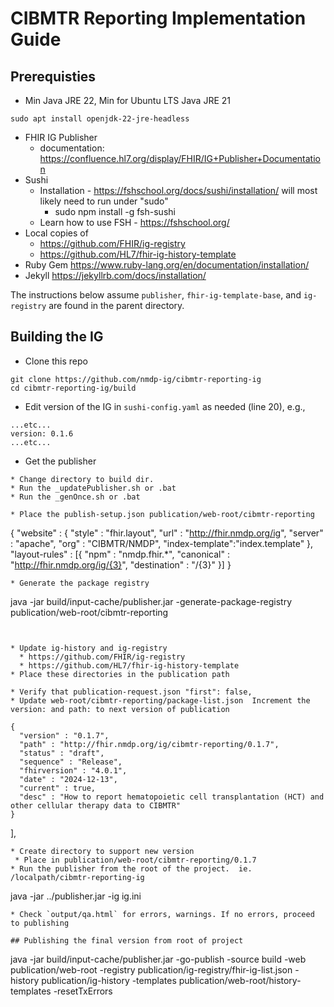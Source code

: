 # CIBMTR Reporting Implementation Guide

## Prerequisties
* Min Java JRE 22, Min for Ubuntu LTS Java JRE 21  
```
sudo apt install openjdk-22-jre-headless
```
* FHIR IG Publisher
  * documentation: https://confluence.hl7.org/display/FHIR/IG+Publisher+Documentation
* Sushi
  * Installation - https://fshschool.org/docs/sushi/installation/ will most likely need to run under "sudo"
     * sudo npm install -g fsh-sushi
  * Learn how to use FSH - https://fshschool.org/
* Local copies of
    * https://github.com/FHIR/ig-registry
    * https://github.com/HL7/fhir-ig-history-template
* Ruby Gem https://www.ruby-lang.org/en/documentation/installation/
* Jekyll https://jekyllrb.com/docs/installation/
  
The instructions below assume `publisher`, `fhir-ig-template-base`, and `ig-registry` are found in the parent directory.

## Building the IG

* Clone this repo
```
git clone https://github.com/nmdp-ig/cibmtr-reporting-ig
cd cibmtr-reporting-ig/build
```
* Edit version of the IG in `sushi-config.yaml` as needed (line 20), e.g.,
```
...etc...
version: 0.1.6
...etc...
```

* Get the publisher
```
* Change directory to build dir.  
* Run the _updatePublisher.sh or .bat
* Run the _genOnce.sh or .bat

* Place the publish-setup.json publication/web-root/cibmtr-reporting
```
{
  "website" : {
    "style" : "fhir.layout",
    "url" : "http://fhir.nmdp.org/ig",
    "server" : "apache",
    "org" : "CIBMTR/NMDP",
    "index-template":"index.template"
},
  "layout-rules" : [{
    "npm" : "nmdp.fhir.*",
    "canonical" : "http://fhir.nmdp.org/ig/{3}",
    "destination" : "/{3}"
  }]
}

```
* Generate the package registry
```
java -jar build/input-cache/publisher.jar -generate-package-registry publication/web-root/cibmtr-reporting
```


* Update ig-history and ig-registry
  * https://github.com/FHIR/ig-registry
  * https://github.com/HL7/fhir-ig-history-template
* Place these directories in the publication path

* Verify that publication-request.json "first": false,
* Update web-root/cibmtr-reporting/package-list.json  Increment the version: and path: to next version of publication
```
    {
      "version" : "0.1.7",
      "path" : "http://fhir.nmdp.org/ig/cibmtr-reporting/0.1.7",
      "status" : "draft",
      "sequence" : "Release",
      "fhirversion" : "4.0.1",
      "date" : "2024-12-13",
      "current" : true,
      "desc" : "How to report hematopoietic cell transplantation (HCT) and other cellular therapy data to CIBMTR"
    }
  ],
```
* Create directory to support new version
 * Place in publication/web-root/cibmtr-reporting/0.1.7
* Run the publisher from the root of the project.  ie. /localpath/cibmtr-reporting-ig
```
java -jar ../publisher.jar -ig ig.ini
```
* Check `output/qa.html` for errors, warnings. If no errors, proceed to publishing

## Publishing the final version from root of project
```
java -jar build/input-cache/publisher.jar -go-publish -source build -web publication/web-root -registry publication/ig-registry/fhir-ig-list.json -history publication/ig-history -templates publication/web-root/history-templates -resetTxErrors
```

